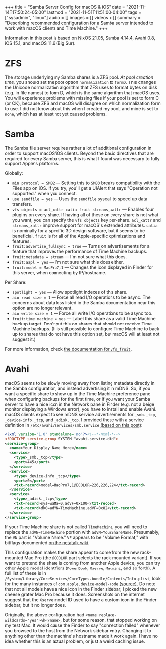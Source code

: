+++
title = "Samba Server Config for macOS & iOS"
date = "2021-11-14T17:50:24-05:00"
lastmod = "2021-11-51T11:51:00-04:00"
tags = ["sysadmin", "linux"]
audio = []
images = []
videos = []
summary = "Describing recommended configuration for a Samba server intended to work with macOS clients and Time Machine."
+++

Information in this post is based on NixOS 21.05, Samba 4.14.4, Avahi 0.8, iOS 15.1, and macOS 11.6 (Big Sur).

# ZFS

The storage underlying my Samba shares is a ZFS pool.  *At pool creation time,* you should set the pool option `normalization` to `formD`.  This changes the Unicode normalization algorithm that ZFS uses to format bytes on disk (e.g. in file names) to form D, which is the same algorithm that macOS uses.  You will experience problems with missing files if your pool is set to form C (or CK), because ZFS and macOS will disagree on which normalization form to use.  I did not know about this when I created my pool, and mine is set to `none`, which has at least not yet caused problems.

# Samba

The Samba file server requires rather a lot of additional configuration in order to support macOS/iOS clients.  Beyond the basic directives that are required for every Samba server, this is what I found was necessary to fully support Apple's platforms.

Globally:

* `min protocol = SMB2` — Setting this to `SMB3` breaks compatibility with the Files app on iOS.  If you try, you'll get a UIAlert that says "Operation not supported." when you connect.
* `use sendfile = yes` — Uses the `sendfile` syscall to speed up data transfers.
* `vfs objects = acl_xattr catia fruit streams_xattr` — Enables four plugins on every share.  If having all of these on every share is not what you want, you can specify the `vfs objects` key per-share.  `acl_xattr` and `streams_xattr` improve support for macOS's extended attributes. `catia` is nominally for a specific 3D design software, but it seems to be beneficial. `fruit` is for all of the Apple-specific optimizations and features.
* `fruit:advertise_fullsync = true` — Turns on advertisements for a feature that improves the performance of Time Machine backups.
* `fruit:metadata = stream` — I'm not sure what this does.
* `fruit:aapl = yes` — I'm not sure what this does either.
* `fruit:model = MacPro7,1` — Changes the icon displayed in Finder for this server, when connecting by IP/hostname.

Per Share:

* `spotlight = yes` — Allow spotlight indexes of this share.
* `aio read size = 1` — Force all read I/O operations to be async.  The concerns about data loss listed in the Samba documentation near this option are no longer relevant.
* `aio write size = 1` — Force all write I/O operations to be async too.
* `fruit:time machine = yes` — Label this share as a valid Time Machine backup target.  Don't put this on shares that should not receive Time Machine backups.  (It is still possible to configure Time Machine to back up to shares that do not have this option set, but macOS will at least not suggest it.)

For more information, check [the documentation for `vfs_fruit`](https://www.samba.org/samba/docs/current/man-html/vfs_fruit.8.html).

# Avahi

macOS seems to be slowly moving away from listing metadata directly in the Samba configuration, and instead advertising it in mDNS.  So, if you want a specific share to show up in the Time Machine preference pane when configuring backups for the first time, or if you want your Samba server to have a nice icon in the Network pane in Finder (e.g. not a beige monitor displaying a Windows error), you have to install and enable Avahi.  macOS clients expect to see mDNS service advertisements for `_smb._tcp`, `_device-info._tcp`, and `_adisk._tcp`.  I provided these with a service definition in `/etc/avahi/services/smb.service` [(based on this post)](https://www.tumfatig.net/2017/let-mac-os-auto-discover-your-smb-shares/):

```xml
<?xml version="1.0" standalone='no'?><!--*-nxml-*-->
<!DOCTYPE service-group SYSTEM "avahi-service.dtd">
<service-group>
  <name>Your Display Name Here</name>
  <service>
	<type>_smb._tcp</type>
	<port>445</port>
  </service>
  <service>
	<type>_device-info._tcp</type>
	<port>0</port>
	<txt-record>model=MacPro7,1@ECOLOR=226,226,224</txt-record>
  </service>
  <service>
    <type>_adisk._tcp</type>
	<txt-record>sys=waMa=0,adVF=0x100</txt-record>
	<txt-record>dk0=adVN=TimeMachine,adVF=0x82</txt-record>
  </service>
</service-group>
```

If your Time Machine share is not called `TimeMachine`, you will need to replace the `adVN=TimeMachine` portion with `adVN=YourShareName`.  Presumably, the `VN` part is "Volume Name." `VF` appears to be "Volume Format," with bitflags documented [on the netatalk wiki](http://netatalk.sourceforge.net/wiki/index.php/Bonjour_record_adisk_adVF_values).

This configuration makes the share appear to come from the new rack-mounted Mac Pro (the `@ECOLOR` part selects the rack-mounted variant).  If you want to pretend the share is coming from another Apple device, you can try other Apple model identifiers (`PowerBook`, `Xserve`, `Macmini`, and so forth).  A full list of these is in `/System/Library/CoreServices/CoreTypes.bundle/Contents/Info.plist`, look for the many instances of `com.apple.device-model-code` [(source)](https://askubuntu.com/questions/1109810/ubuntu-18-10-samba-4-8-4-smb-conf-what-are-the-valid-values-for-fruitmodel#1144356).  Do note that not all models have a nice icon in the Finder sidebar; I picked the new cheese grater Mac Pro because it does.  Screenshots on the internet suggest that the `Xserve` model ID used to have a custom icon in the Finder sidebar, but it no longer does.

Originally, the above configuration had `<name replace-wildcards="yes">%h</name>`, but for some reason, that stopped working on my test Mac.  It would cause the Finder to say "connection failed" whenever you browsed to the host from the Network sidebar entry. Changing it to anything other than the machine's hostname made it work again.  I have no idea whether this is an actual problem, or just a weird caching issue.
